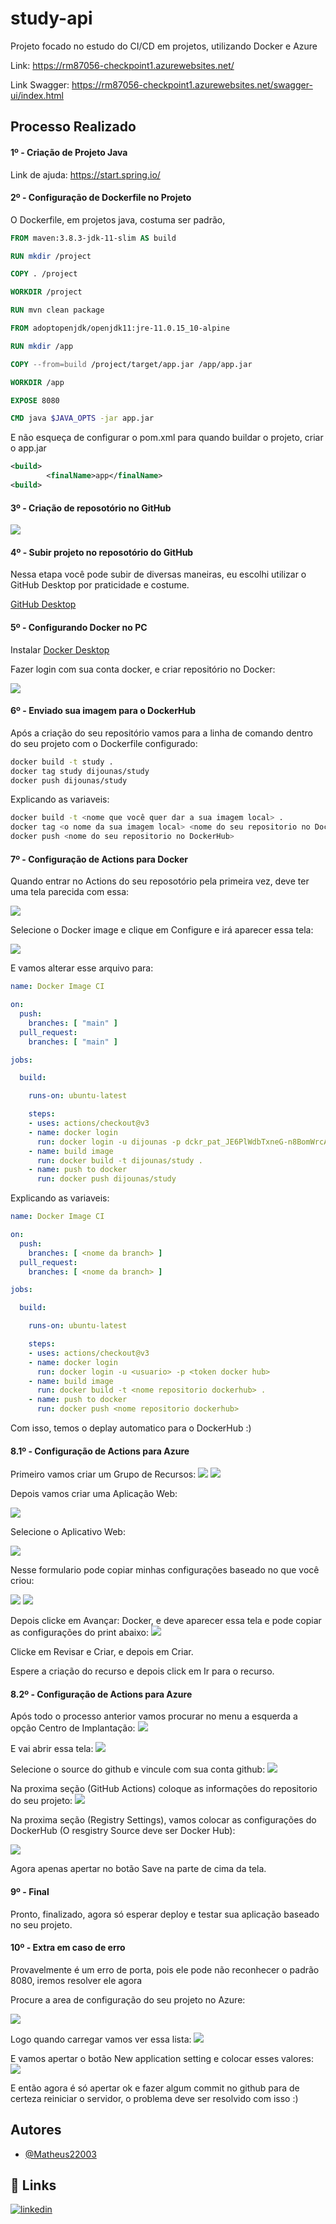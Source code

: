 # study-api

Projeto focado no estudo do CI/CD em projetos, utilizando Docker e Azure

Link: https://rm87056-checkpoint1.azurewebsites.net/

Link Swagger: https://rm87056-checkpoint1.azurewebsites.net/swagger-ui/index.html

## Processo Realizado

#### 1º - Criação de Projeto Java

Link de ajuda: https://start.spring.io/

#### 2º - Configuração de Dockerfile no Projeto

O Dockerfile, em projetos java, costuma ser padrão,

```Dockerfile
FROM maven:3.8.3-jdk-11-slim AS build

RUN mkdir /project

COPY . /project

WORKDIR /project

RUN mvn clean package

FROM adoptopenjdk/openjdk11:jre-11.0.15_10-alpine

RUN mkdir /app

COPY --from=build /project/target/app.jar /app/app.jar

WORKDIR /app

EXPOSE 8080

CMD java $JAVA_OPTS -jar app.jar
```

E não esqueça de configurar o pom.xml para quando buildar o projeto, criar o app.jar

```pom.xml
<build>
		<finalName>app</finalName>
<build>
```

#### 3º - Criação de reposotório no GitHub

<img src="https://media.discordapp.net/attachments/1015125358334451783/1155158571118506154/image.png?width=591&height=586" />

#### 4º - Subir projeto no reposotório do GitHub

Nessa etapa você pode subir de diversas maneiras, eu escolhi utilizar o GitHub Desktop por praticidade e costume.

[GitHub Desktop](https://desktop.github.com/)

#### 5º - Configurando Docker no PC

Instalar [Docker Desktop](https://docs.docker.com/desktop/install/windows-install)

Fazer login com sua conta docker, e criar repositório no Docker:

<img src="https://cdn.discordapp.com/attachments/1155171447673729034/1155178107116986539/image.png">

#### 6º - Enviado sua imagem para o DockerHub

Após a criação do seu repositório vamos para a linha de comando dentro do seu projeto com o Dockerfile configurado:

```bash
docker build -t study .
docker tag study dijounas/study
docker push dijounas/study
```
Explicando as variaveis:

```bash
docker build -t <nome que você quer dar a sua imagem local> .
docker tag <o nome da sua imagem local> <nome do seu repositorio no DockerHub>
docker push <nome do seu repositorio no DockerHub>
```

#### 7º - Configuração de Actions para Docker

Quando entrar no Actions do seu reposotório pela primeira vez, deve ter uma tela parecida com essa:

<img src="https://media.discordapp.net/attachments/1155171447673729034/1155182406865784893/image.png?width=1327&height=662">

Selecione o Docker image e clique em Configure e irá aparecer essa tela:

<img src="https://media.discordapp.net/attachments/1155171447673729034/1155184861494128770/image.png?width=1380&height=662">

E vamos alterar esse arquivo para:

```yml
name: Docker Image CI

on:
  push:
    branches: [ "main" ]
  pull_request:
    branches: [ "main" ]

jobs:

  build:

    runs-on: ubuntu-latest

    steps:
    - uses: actions/checkout@v3
    - name: docker login
      run: docker login -u dijounas -p dckr_pat_JE6PlWdbTxneG-n8BomWrcAjE38
    - name: build image
      run: docker build -t dijounas/study .
    - name: push to docker
      run: docker push dijounas/study
```
Explicando as variaveis:

```yml
name: Docker Image CI

on:
  push:
    branches: [ <nome da branch> ]
  pull_request:
    branches: [ <nome da branch> ]

jobs:

  build:

    runs-on: ubuntu-latest

    steps:
    - uses: actions/checkout@v3
    - name: docker login
      run: docker login -u <usuario> -p <token docker hub>
    - name: build image
      run: docker build -t <nome repositorio dockerhub> .
    - name: push to docker
      run: docker push <nome repositorio dockerhub>
```
Com isso, temos o deplay automatico para o DockerHub :)

#### 8.1º - Configuração de Actions para Azure

Primeiro vamos criar um Grupo de Recursos:
<img src="https://media.discordapp.net/attachments/1015125358334451783/1155194110538428486/image.png?width=1220&height=471">
<img src="https://cdn.discordapp.com/attachments/1015125358334451783/1155194558481702942/image.png">

Depois vamos criar uma Aplicação Web:

<img src="https://media.discordapp.net/attachments/1015125358334451783/1155195176512393346/image.png?width=615&height=277">

Selecione o Aplicativo Web:

<img src="https://media.discordapp.net/attachments/1015125358334451783/1155195436341141535/image.png?width=1440&height=212">

Nesse formulario pode copiar minhas configurações baseado no que você criou:

<img src="https://cdn.discordapp.com/attachments/1015125358334451783/1155195807759343726/image.png">
<img src="https://cdn.discordapp.com/attachments/1015125358334451783/1155195926655275128/image.png">

Depois clicke em Avançar: Docker, e deve aparecer essa tela e pode copiar as configurações do print abaixo:
<img src="https://media.discordapp.net/attachments/1015125358334451783/1155196211645661234/image.png?width=855&height=662">

Clicke em Revisar e Criar, e depois em Criar.

Espere a criação do recurso e depois click em Ir para o recurso.

#### 8.2º - Configuração de Actions para Azure

Após todo o processo anterior vamos procurar no menu a esquerda a opção Centro de Implantação:
<img src="https://media.discordapp.net/attachments/1015125358334451783/1155197090000011324/image.png?width=242&height=662">

E vai abrir essa tela:
<img src="https://cdn.discordapp.com/attachments/1015125358334451783/1155199512034418790/image.png">

Selecione o source do github e vincule com sua conta github:
<img src="https://media.discordapp.net/attachments/1015125358334451783/1155199988385710210/image.png">

Na proxima seção (GitHub Actions) coloque as informações do repositorio do seu projeto:
<img src="https://media.discordapp.net/attachments/1015125358334451783/1155200175426510959/image.png">

Na proxima seção (Registry Settings), vamos colocar as configurações do DockerHub (O resgistry Source deve ser Docker Hub):

<img src="https://cdn.discordapp.com/attachments/1015125358334451783/1155202325086998601/doc.png">

Agora apenas apertar no botão Save na parte de cima da tela.

#### 9º - Final
Pronto, finalizado, agora só esperar deploy e testar sua aplicação baseado no seu projeto.

#### 10º - Extra em caso de erro
Provavelmente é um erro de porta, pois ele pode não reconhecer o padrão 8080, iremos resolver ele agora

Procure a area de configuração do seu projeto no Azure:

<img src="https://media.discordapp.net/attachments/1015125358334451783/1155203137754374296/image.png">

Logo quando carregar vamos ver essa lista: 
<img src="https://media.discordapp.net/attachments/1015125358334451783/1155203606555938857/image.png?width=1200&height=468">

E vamos apertar o botão New application setting e colocar esses valores:
<img src="https://media.discordapp.net/attachments/1015125358334451783/1155203866703429702/image.png?width=866&height=554">

E então agora é só apertar ok e fazer algum commit no github para de certeza reiniciar o servidor, o problema deve ser resolvido com isso :)


## Autores

- [@Matheus22003](https://github.com/Matheus22003)

## 🔗 Links

[![linkedin](https://img.shields.io/badge/linkedin-0A66C2?style=for-the-badge&logo=linkedin&logoColor=white)](https://www.linkedin.com/in/matheus-sim%C3%B5es-812139189/)

